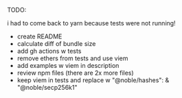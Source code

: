 TODO:

i had to come back to yarn because tests were not running!

- create README
- calculate diff of bundle size
- add gh actions w tests
- remove ethers from tests and use viem
- add examples w viem in description
- review npm files (there are 2x more files)
- keep viem in tests and replace w "@noble/hashes": &  "@noble/secp256k1"
